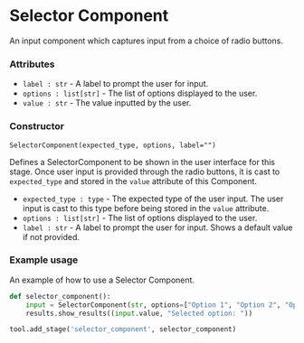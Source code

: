 # Selector Component

An input component which captures input from a choice of radio buttons.

### Attributes
- `label : str` - A label to prompt the user for input.
- `options : list[str]` - The list of options displayed to the user.
- `value : str` - The value inputted by the user.

### Constructor
`SelectorComponent(expected_type, options, label="")`

Defines a SelectorComponent to be shown in the user interface for this stage. Once user input is provided through the radio buttons, it is cast to `expected_type` and stored in the `value` attribute of this Component.

- `expected_type : type` - The expected type of the user input. The user input is cast to this type before being stored in the `value` attribute.
- `options : list[str]` - The list of options displayed to the user.
- `label : str` - A label to prompt the user for input. Shows a default value if not provided.

### Example usage
An example of how to use a Selector Component. 

```python
def selector_component():
    input = SelectorComponent(str, options=["Option 1", "Option 2", "Option 3"], label="Pick your option")
    results.show_results((input.value, "Selected option: "))

tool.add_stage('selector_component', selector_component)
```
